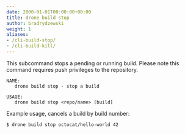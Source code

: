 ```yaml
---
date: 2000-01-01T00:00:00+00:00
title: drone build stop
author: bradrydzewski
weight: 1
aliases:
- /cli-build-stop/
- /cli-build-kill/
---
```


This subcommand stops a pending or running build. Please note this command requires push privileges to the repository.

```
NAME:
   drone build stop - stop a build

USAGE:
   drone build stop <repo/name> [build]
```

Example usage, cancels a build by build number:

```
$ drone build stop octocat/hello-world 42
```